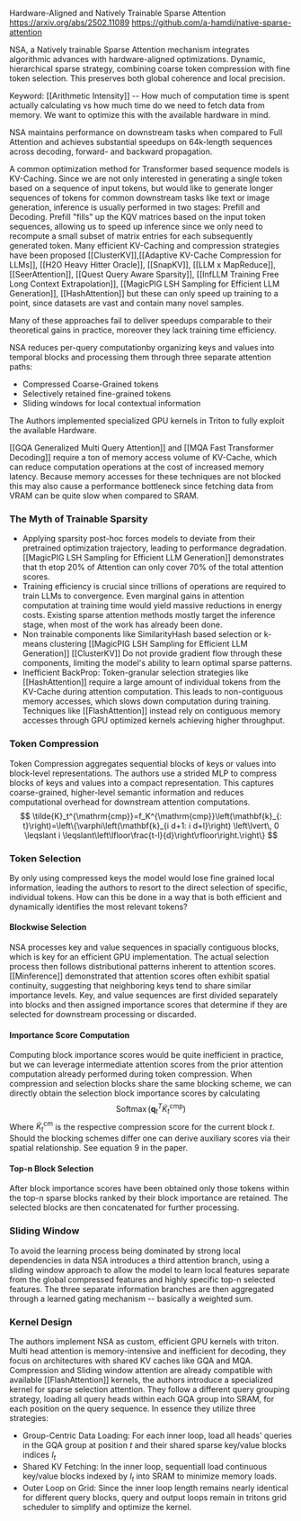 Hardware-Aligned and Natively Trainable Sparse Attention
https://arxiv.org/abs/2502.11089
https://github.com/a-hamdi/native-sparse-attention

NSA, a Natively trainable Sparse Attention mechanism integrates algorithmic advances with hardware-aligned optimizations. 
Dynamic, hierarchical sparse strategy, combining coarse token compression with fine token selection. This preserves both global coherence and local precision. 

Keyword: [[Arithmetic Intensity]] -- How much of computation time is spent actually calculating vs how much time do we need to fetch data from memory. We want to optimize this with the available hardware in mind. 

NSA maintains performance on downstream tasks when compared to Full Attention and achieves substantial speedups on 64k-length sequences across decoding, forward- and backward propagation. 

A common optimization method for Transformer based sequence models is KV-Caching. Since we are not only interested in generating a single token based on a sequence of input tokens, but would like to generate longer sequences of tokens for common downstream tasks like text or image generation, inference is usually performed in two stages: Prefill and Decoding. Prefill "fills" up the KQV matrices based on the input token sequences, allowing us to speed up inference since we only need to recompute a small subset of matrix entries for each subsequently generated token. Many efficient KV-Caching and compression strategies have been proposed [[ClusterKV]],[[Adaptive KV-Cache Compression for LLMs]], [[H2O Heavy Hitter Oracle]], [[SnapKV]], [[LLM x MapReduce]], [[SeerAttention]], [[Quest Query Aware Sparsity]], [[InfLLM Training Free Long Context Extrapolation]], [[MagicPIG LSH Sampling for Efficient LLM Generation]], [[HashAttention]]
but these can only speed up training to a point, since datasets are vast and contain many novel samples. 

Many of these approaches fail to deliver speedups comparable to their theoretical gains in practice, moreover they lack training time efficiency.

NSA reduces per-query computationby organizing keys and values into temporal blocks and processing them through three separate attention paths: 

* Compressed Coarse-Grained tokens
* Selectively retained fine-grained tokens
* Sliding windows for local contextual information

The Authors implemented specialized GPU kernels in Triton to fully exploit the available Hardware.

[[GQA Generalized Multi Query Attention]] and [[MQA Fast Transformer Decoding]] require a ton of memory access volume of KV-Cache, which can reduce computation operations at the cost of increased memory latency. Because memory accesses for these techniques are not blocked this may also cause a performance bottleneck since fetching data from VRAM can be quite slow when compared to SRAM.

### The Myth of Trainable Sparsity
* Applying sparsity post-hoc forces models to deviate from their pretrained optimization trajectory, leading to performance degradation. [[MagicPIG LSH Sampling for Efficient LLM Generation]] demonstrates that th etop 20% of Attention can only cover 70% of the total attention scores. 
* Training efficiency is crucial since trillions of operations are required to train LLMs to convergence. Even marginal gains in attention computation at training time would yield massive reductions in energy costs. Existing sparse attention methods mostly target the inference stage, when most of the work has already been done. 
* Non trainable components like SimilarityHash based selection or k-means clustering [[MagicPIG LSH Sampling for Efficient LLM Generation]] [[ClusterKV]] Do not provide gradient flow through these components, limiting the model's ability to learn optimal sparse patterns.
* Inefficient BackProp: Token-granular selection strategies like [[HashAttention]] require a large amount of individual tokens from the KV-Cache during attention computation. This leads to non-contiguous memory accesses, which slows down computation during training. Techniques like [[FlashAttention]] instead rely on contiguous memory accesses through GPU optimized kernels achieving higher throughput.

### Token Compression
Token Compression aggregates sequential blocks of keys or values into block-level representations. The authors use a strided MLP to compress blocks of keys and values into a compact representation. This captures coarse-grained, higher-level semantic information and reduces computational overhead for downstream attention computations.
$$
\tilde{K}_t^{\mathrm{cmp}}=f_K^{\mathrm{cmp}}\left(\mathbf{k}_{: t}\right)=\left\{\varphi\left(\mathbf{k}_{i d+1: i d+l}\right) \left\lvert\, 0 \leqslant i \leqslant\left\lfloor\frac{t-l}{d}\right\rfloor\right.\right\}
$$
### Token Selection
By only using compressed keys the model would lose fine grained local information, leading the authors to resort to the direct selection of specific, individual tokens. How can this be done in a way that is both efficient and dynamically identifies the most relevant tokens?

#### Blockwise Selection
NSA processes key and value sequences in spacially contiguous blocks, which is key for an efficient GPU implementation. The actual selection process then follows distributional patterns inherent to attention scores. [[Minference]] demonstrated that attention scores often exhibit spatial continuity, suggesting that neighboring keys tend to share similar importance levels. 
Key, and value sequences are first divided separately into blocks and then assigned importance scores that determine if they are selected for downstream processing or discarded. 
#### Importance Score Computation
Computing block importance scores would be quite inefficient in practice, but we can leverage intermediate attention scores from the prior attention computation already performed during token compression. When compression and selection blocks share the same blocking scheme, we can directly obtain the selection block importance scores by calculating 
$$
\operatorname{Softmax}\left(\mathbf{q}_t^T \tilde{K}_t^{\mathrm{cmp}}\right)
$$
Where $\tilde{K}_t^{\mathrm{cm}}$ is the respective compression score for the current block $t$. Should the blocking schemes differ one can derive auxiliary scores via their spatial relationship. See equation 9 in the paper. 
#### Top-n Block Selection
After block importance scores have been obtained only those tokens within the top-n sparse blocks ranked by their block importance are retained. The selected blocks are then concatenated for further processing. 
### Sliding Window
To avoid the learning process being dominated by strong local dependencies in data NSA introduces a third attention branch, using a sliding window approach to allow the model to learn local features separate from the global compressed features and highly specific top-n selected features. The three separate information branches are then aggregated through a learned gating mechanism -- basically a weighted sum. 
### Kernel Design
The authors implement NSA as custom, efficient GPU kernels with triton. Multi head attention is memory-intensive and inefficient for decoding, they focus on architectures with shared KV caches like GQA and MQA. 
Compression and Sliding window attention are already compatible with available [[FlashAttention]] kernels, the authors introduce a specialized kernel for sparse selection attention. 
They follow a different query grouping strategy, loading all query heads within each GQA group into SRAM, for each position on the query sequence. 
In essence they utilize three strategies: 
* Group-Centric Data Loading: For each inner loop, load all heads' queries in the GQA group at position $t$ and their shared sparse key/value blocks indices $I_t$
* Shared KV Fetching: In the inner loop, sequentiall load continuous key/value blocks indexed by $I_t$ into SRAM to minimize memory loads.
* Outer Loop on Grid: Since the inner loop length remains nearly identical for different query blocks, query and output loops remain in tritons grid scheduler to simplify and optimize the kernel. 

